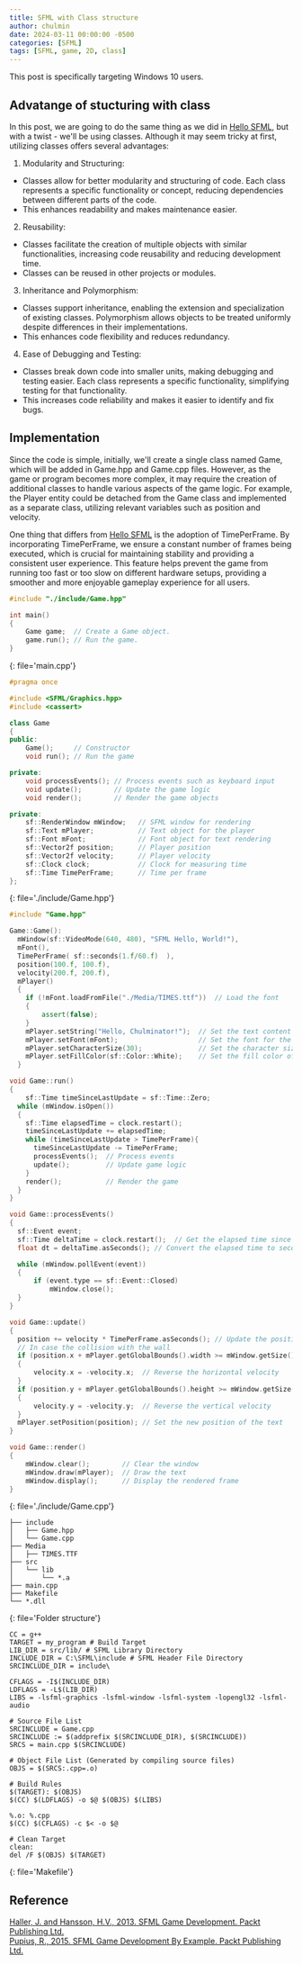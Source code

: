 ```yaml
---
title: SFML with Class structure
author: chulmin
date: 2024-03-11 00:00:00 -0500
categories: [SFML]
tags: [SFML, game, 2D, class]
---
```


This post is specifically targeting Windows 10 users.

## Advatange of stucturing with class

In this post, we are going to do the same thing as we did in [Hello SFML](https://chulminator.github.io/posts/Hello_SFML/), but with a twist - we'll be using classes. Although it may seem tricky at first, utilizing classes offers several advantages:

1. Modularity and Structuring:
  - Classes allow for better modularity and structuring of code. Each class represents a specific functionality or concept, reducing dependencies between different parts of the code.
  - This enhances readability and makes maintenance easier.

2. Reusability:
  - Classes facilitate the creation of multiple objects with similar functionalities, increasing code reusability and reducing development time.
  - Classes can be reused in other projects or modules.

3. Inheritance and Polymorphism:
  - Classes support inheritance, enabling the extension and specialization of existing classes. Polymorphism allows objects to be treated uniformly despite differences in their implementations.
  - This enhances code flexibility and reduces redundancy.

4. Ease of Debugging and Testing:
  - Classes break down code into smaller units, making debugging and testing easier. Each class represents a specific functionality, simplifying testing for that functionality.
  - This increases code reliability and makes it easier to identify and fix bugs.

## Implementation 
Since the code is simple, initially, we'll create a single class named Game, which will be added in Game.hpp and Game.cpp files. However, as the game or program becomes more complex, it may require the creation of additional classes to handle various aspects of the game logic. For example, the Player entity could be detached from the Game class and implemented as a separate class, utilizing relevant variables such as position and velocity.

One thing that differs from [Hello SFML](https://chulminator.github.io/posts/Hello_SFML/) is the adoption of TimePerFrame. By incorporating TimePerFrame, we ensure a constant number of frames being executed, which is crucial for maintaining stability and providing a consistent user experience. This feature helps prevent the game from running too fast or too slow on different hardware setups, providing a smoother and more enjoyable gameplay experience for all users.


```cpp
#include "./include/Game.hpp"

int main()
{
    Game game;  // Create a Game object.
    game.run(); // Run the game.
}
```
{: file='main.cpp'}




```cpp
#pragma once

#include <SFML/Graphics.hpp>
#include <cassert>

class Game
{
public:
    Game();     // Constructor
    void run(); // Run the game

private:
    void processEvents(); // Process events such as keyboard input
    void update();        // Update the game logic
    void render();        // Render the game objects

private:
    sf::RenderWindow mWindow;   // SFML window for rendering
    sf::Text mPlayer;           // Text object for the player
    sf::Font mFont;             // Font object for text rendering
    sf::Vector2f position;      // Player position
    sf::Vector2f velocity;      // Player velocity
    sf::Clock clock;            // Clock for measuring time
    sf::Time TimePerFrame;      // Time per frame
};

```
{: file='./include/Game.hpp'}



```cpp
#include "Game.hpp"

Game::Game():
  mWindow(sf::VideoMode(640, 480), "SFML Hello, World!"),
  mFont(),
  TimePerFrame( sf::seconds(1.f/60.f)  ),
  position(100.f, 100.f),
  velocity(200.f, 200.f),
  mPlayer()
  {
    if (!mFont.loadFromFile("./Media/TIMES.ttf"))  // Load the font
    {
        assert(false);
    }
    mPlayer.setString("Hello, Chulminator!");  // Set the text content
    mPlayer.setFont(mFont);                    // Set the font for the text
    mPlayer.setCharacterSize(30);              // Set the character size of the text
    mPlayer.setFillColor(sf::Color::White);    // Set the fill color of the text
  }

void Game::run()
{
	sf::Time timeSinceLastUpdate = sf::Time::Zero;
  while (mWindow.isOpen())
  {
    sf::Time elapsedTime = clock.restart();
    timeSinceLastUpdate += elapsedTime;
    while (timeSinceLastUpdate > TimePerFrame){    
      timeSinceLastUpdate -= TimePerFrame;
      processEvents();  // Process events
      update();         // Update game logic
    }
    render();           // Render the game
  }
}

void Game::processEvents()
{
  sf::Event event;
  sf::Time deltaTime = clock.restart();  // Get the elapsed time since the last frame and restart the clock
  float dt = deltaTime.asSeconds(); // Convert the elapsed time to seconds

  while (mWindow.pollEvent(event))
  {
      if (event.type == sf::Event::Closed)
          mWindow.close();
  }
}

void Game::update()
{
  position += velocity * TimePerFrame.asSeconds(); // Update the position of the text based on its velocity and the elapsed time
  // In case the collision with the wall 
  if (position.x + mPlayer.getGlobalBounds().width >= mWindow.getSize().x || position.x <= 0)
  {
      velocity.x = -velocity.x;  // Reverse the horizontal velocity
  }
  if (position.y + mPlayer.getGlobalBounds().height >= mWindow.getSize().y || position.y <= 0)
  {
      velocity.y = -velocity.y;  // Reverse the vertical velocity
  }
  mPlayer.setPosition(position); // Set the new position of the text
}

void Game::render()
{
    mWindow.clear();        // Clear the window
    mWindow.draw(mPlayer);  // Draw the text
    mWindow.display();      // Display the rendered frame
}

```
{: file='./include/Game.cpp'}

```
├── include
│   ├── Game.hpp
│   └── Game.cpp
├── Media
│   ├── TIMES.TTF
├── src
│   └── lib
│       └── *.a
├── main.cpp
├── Makefile
└── *.dll
```
{: file='Folder structure'}


```shell
CC = g++
TARGET = my_program # Build Target
LIB_DIR = src/lib/ # SFML Library Directory
INCLUDE_DIR = C:\SFML\include # SFML Header File Directory
SRCINCLUDE_DIR = include\

CFLAGS = -I$(INCLUDE_DIR)
LDFLAGS = -L$(LIB_DIR)
LIBS = -lsfml-graphics -lsfml-window -lsfml-system -lopengl32 -lsfml-audio

# Source File List
SRCINCLUDE = Game.cpp
SRCINCLUDE := $(addprefix $(SRCINCLUDE_DIR), $(SRCINCLUDE))
SRCS = main.cpp $(SRCINCLUDE)

# Object File List (Generated by compiling source files)
OBJS = $(SRCS:.cpp=.o)

# Build Rules
$(TARGET): $(OBJS)
$(CC) $(LDFLAGS) -o $@ $(OBJS) $(LIBS)

%.o: %.cpp
$(CC) $(CFLAGS) -c $< -o $@

# Clean Target
clean:
del /F $(OBJS) $(TARGET)
```
{: file='Makefile'}

## Reference
[Haller, J. and Hansson, H.V., 2013. SFML Game Development. Packt Publishing Ltd.](https://www.packtpub.com/product/sfml-game-development)<br>
[Pupius, R., 2015. SFML Game Development By Example. Packt Publishing Ltd.](https://www.packtpub.com/product/sfml-game-development-by-example)

